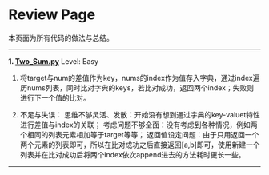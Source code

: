 # Review Page

本页面为所有代码的做法与总结。

---
**1. [Two_Sum.py](https://github.com/Kelv1nYu/leetCode_practices/blob/master/Code/Two_Sum.py)**      Level: Easy
      

1. 将target与num的差值作为key，nums的index作为值存入字典，通过index遍历nums列表，同时比对字典的keys，若比对成功，返回两个index；失败则进行下一个值的比对。


2. 不足与失误：
   思维不够灵活、发散：开始没有想到通过字典的key-valuet特性进行差值与index的关联；
   考虑问题不够全面：没有考虑到各种情况，例如两个相同的列表元素相加等于target等等；
   返回值设定问题：由于只用返回一个两个元素的列表即可，所以在比对成功之后直接返回[a,b]即可，使用新建一个列表并在比对成功后将两个index依次append进去的方法耗时更长一些。


---
